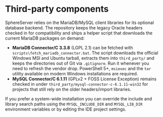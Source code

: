 # Third-party components

SphereServer relies on the MariaDB/MySQL client libraries for its optional
database backend. The repository keeps the legacy Oracle headers checked in for
compatibility and ships a helper script that downloads the current MariaDB
packages on demand:

* **MariaDB Connector/C 3.3.8** (LGPL 2.1) can be fetched with
  `scripts\fetch_mariadb_connector.bat`. The script downloads the official
  Windows MSI and Ubuntu tarball, extracts them into `third_party/` and keeps the
  directories out of Git via `.gitignore`. Run it whenever you need to refresh
  the vendor drop. PowerShell 5+, `msiexec` and the `tar` utility available on
  modern Windows installations are required.
* **MySQL Connector/C 6.1.11** (GPLv2 + FOSS License Exception) remains checked
  in under `third_party/mysql-connector-c-6.1.11-win32` for projects that still
  rely on the older headers/import libraries.

If you prefer a system-wide installation you can override the include and
library search paths using the `MYSQL_INCLUDE_DIR` and `MYSQL_LIB_DIR`
environment variables or by editing the IDE project settings.
